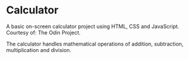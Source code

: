 # Calculator

A basic on-screen calculator project using HTML, CSS and JavaScript.
Courtesy of: The Odin Project.

The calculator handles mathematical operations of addition, subtraction, multiplication and division.



